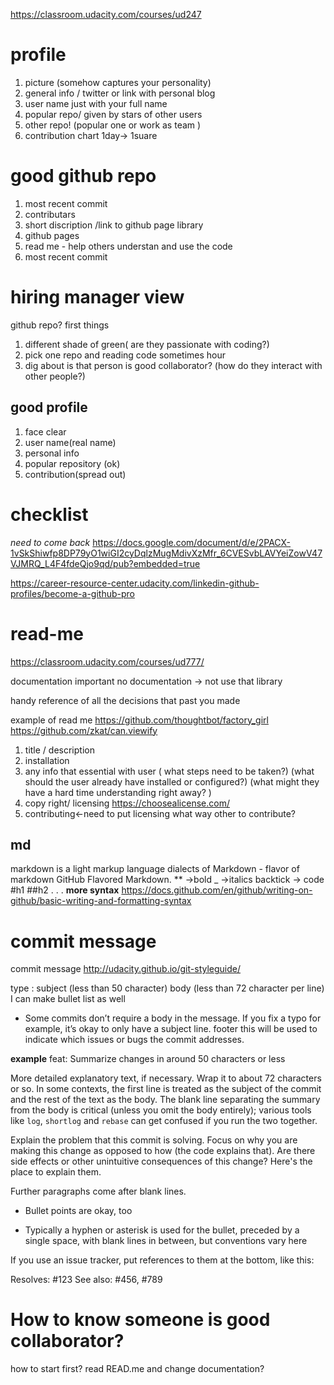 https://classroom.udacity.com/courses/ud247

# profile

1. picture (somehow captures your personality)
2. general info / twitter or link with personal blog
3. user name just with your full name
4. popular repo/ given by stars of other users
5. other repo! (popular one or work as team )
6. contribution chart 1day-> 1suare

# good github repo

1. most recent commit
2. contributars
3. short discription /link to github page library
4. github pages
5. read me - help others understan and use the code
6. most recent commit

# hiring manager view

github repo?
first things

1. different shade of green( are they passionate with coding?)
2. pick one repo and reading code sometimes hour
3. dig about is that person is good collaborator?
   (how do they interact with other people?)

## good profile

1. face clear
2. user name(real name)
3. personal info
4. popular repository (ok)
5. contribution(spread out)

# checklist

_need to come back_
https://docs.google.com/document/d/e/2PACX-1vSkShiwfp8DP79yO1wiGI2cyDqlzMugMdivXzMfr_6CVESvbLAVYeiZowV47VJMRQ_L4F4fdeQjo9qd/pub?embedded=true

https://career-resource-center.udacity.com/linkedin-github-profiles/become-a-github-pro

# read-me

https://classroom.udacity.com/courses/ud777/

documentation important
no documentation -> not use that library

handy reference of all the decisions that past you made

example of read me
https://github.com/thoughtbot/factory_girl
https://github.com/zkat/can.viewify

1. title / description
2. installation
3. any info that essential with user
   ( what steps need to be taken?)
   (what should the user already have installed or configured?)
   (what might they have a hard time understanding right away?
   )
4. copy right/ licensing
   https://choosealicense.com/
5. contributing<-need to put licensing
   what way other to contribute?

## md

markdown is a light markup language
dialects of Markdown - flavor of markdown
GitHub Flavored Markdown. \*\* ->bold
\_ ->italics
backtick -> code
#h1
##h2
.
.
.
**more syntax**
https://docs.github.com/en/github/writing-on-github/basic-writing-and-formatting-syntax

# commit message

commit message
http://udacity.github.io/git-styleguide/

type : subject (less than 50 character)
body (less than 72 character per line) I can make bullet list as well

- Some commits don’t require a body in the message. If you fix a typo for example, it’s okay to only have a subject line.
  footer this will be used to indicate which issues or bugs the commit addresses.

**example**
feat: Summarize changes in around 50 characters or less

More detailed explanatory text, if necessary. Wrap it to about 72
characters or so. In some contexts, the first line is treated as the
subject of the commit and the rest of the text as the body. The
blank line separating the summary from the body is critical (unless
you omit the body entirely); various tools like `log`, `shortlog`
and `rebase` can get confused if you run the two together.

Explain the problem that this commit is solving. Focus on why you
are making this change as opposed to how (the code explains that).
Are there side effects or other unintuitive consequences of this
change? Here's the place to explain them.

Further paragraphs come after blank lines.

- Bullet points are okay, too

- Typically a hyphen or asterisk is used for the bullet, preceded
  by a single space, with blank lines in between, but conventions
  vary here

If you use an issue tracker, put references to them at the bottom,
like this:

Resolves: #123
See also: #456, #789

# How to know someone is good collaborator?

how to start first?
read READ.me and change documentation?

